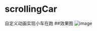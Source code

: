 # scrollingCar
自定义动画实现小车在跑
##效果图
![image](http://github.com/Yaooiiii/scrollingCar/raw/master/image/car.jpg)
